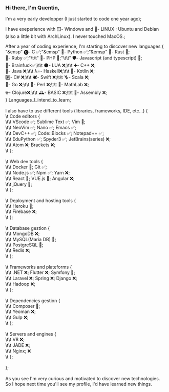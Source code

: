 ### Hi there, I'm Quentin,

I'm a very early developper (I just started to code one year ago);

I have exeperience with 🪟- Windows and 🐧- LINUX : Ubuntu and Debian (also a little bit with ArchLinux). I never touched MacOS.;

After a year of coding experience, I'm starting to discover new languages {<br/>
"&ensp"  🅒- C ✅;"&emsp"              🐍- Python ✅;"&emsp"          🦀- Rust 📝;<br/>
      💎- Ruby ✅;"\t\t"       🐘- PHP 📝;"\t\t"        🛡️- Javascript (and typescript) 📝;<br/>
      🧠- Brainfuck✅;\t\t   🌑- LUA ❌;\t\t        ➕- C++ ❌;<br/>
      🍵- Java ❌;\t\t       λ=- Haskell❌;\t\t     📐- Kotlin ❌;<br/>
      #️⃣- C# ❌;\t\t         🕊- Swift ❌;\t\t      🪜- Scala ❌;<br/>
      🦫- Go ❌;\t\t         🐪- Perl ❌;\t\t       🔢- MathLab ❌;<br/>
      ⛎- Clojure❌;\t\t     🕰️- BASIC ❌;\t\t      🔧- Assembly ❌;<br/>
} Languages_I_intend_to_learn;<br/>
<br/>
I also have to use different tools (libraries, frameworks, IDE, etc...) {<br/>
\t  Code editors {<br/>
\t\t      VScode ✅;       Sublime Text ✅;     Vim 📝;<br/>
\t\t      NeoVim ✅;       Nano ✅;             Emacs ✅;<br/>
\t\t      DevC++ ✅;       Code::Blocks ✅;     Notepad++ ✅;<br/>
\t\t      EduPython ✅;    Spyder3 ✅;          JetBrains(series) ❌;<br/>
\t\t      Atom ❌;         Brackets ❌;<br/>
\t  };<br/>
  <br/>
\t  Web dev tools {<br/>
\t\t      Docker 📝;   Git ✅;<br/>
\t\t      Node.js ✅;  Npm ✅;     Yarn ❌;<br/>
\t\t      React 📝;    VUE.js 📝;  Angular ❌;<br/>
\t\t      jQuery 📝;<br/>
\t  };<br/>
<br/>
\t  Deployment and hosting tools {<br/>
\t\t      Heroku 📝;<br/>
\t\t      Firebase ❌;<br/>
\t  };<br/>
  <br/>
\t  Database gestion {<br/>
\t\t      MongoDB ❌;<br/>
\t\t      MySQL(Maria DB) 📝;<br/>
\t\t      PostgreSQL 📝;<br/>
\t\t      Redis ❌;<br/>
\t  };<br/>
<br/>
\t  Frameworks and plateforms {<br/>
\t\t      .NET ❌;      Flutter ❌;    Symfony 📝;<br/>
\t\t      Laravel ❌;   Spring ❌;     Django ❌;<br/>
\t\t      Hadoop ❌;<br/>
\t  };<br/>
<br/>
\t  Dependencies gestion {<br/>
\t\t      Composer 📝;<br/>
\t\t      Yeoman ❌;<br/>
\t\t      Gulp ❌;<br/>
\t  };<br/>
<br/>
\t  Servers and engines {<br/>
\t\t      V8 ❌;<br/>
\t\t      JADE ❌;<br/>
\t\t      Nginx; ❌ <br/>
\t  };<br/>
<br/>
};<br/>
<br/>
As you see I'm very curious and motivated to discover new technologies.<br/>
So I hope next time you'll see my profile, I'd have learned new things.<br/>
<!--
**Qua-9-9-1/Qua-9-9-1** is a ✨ _special_ ✨ repository because its `README.md` (this file) appears on your GitHub profile.

Here are some ideas to get you started:

- 🔭 I’m currently working on ...
- 🌱 I’m currently learning ...
- 👯 I’m looking to collaborate on ...
- 🤔 I’m looking for help with ...
- 💬 Ask me about ...
- 📫 How to reach me: ...
- 😄 Pronouns: ...
- ⚡ Fun fact: ...
-->
